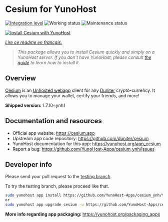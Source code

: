<!--
N.B.: This README was automatically generated by https://github.com/YunoHost/apps/tree/master/tools/README-generator
It shall NOT be edited by hand.
-->

# Cesium for YunoHost

[![Integration level](https://dash.yunohost.org/integration/cesium.svg)](https://dash.yunohost.org/appci/app/cesium) ![Working status](https://ci-apps.yunohost.org/ci/badges/cesium.status.svg) ![Maintenance status](https://ci-apps.yunohost.org/ci/badges/cesium.maintain.svg)

[![Install Cesium with YunoHost](https://install-app.yunohost.org/install-with-yunohost.svg)](https://install-app.yunohost.org/?app=cesium)

*[Lire ce readme en français.](./README_fr.md)*

> *This package allows you to install Cesium quickly and simply on a YunoHost server.
If you don't have YunoHost, please consult [the guide](https://yunohost.org/#/install) to learn how to install it.*

## Overview

[Cesium](https://cesium.app) is an [Unhosted webapp](https://unhosted.org) client for any [Duniter](https://duniter.org) crypto-currency.
It allows you to manage your wallet, certify your friends, and more!


**Shipped version:** 1.7.10~ynh1
## Documentation and resources

* Official app website: <https://cesium.app>
* Upstream app code repository: <https://github.com/duniter/cesium>
* YunoHost documentation for this app: <https://yunohost.org/app_cesium>
* Report a bug: <https://github.com/YunoHost-Apps/cesium_ynh/issues>

## Developer info

Please send your pull request to the [testing branch](https://github.com/YunoHost-Apps/cesium_ynh/tree/testing).

To try the testing branch, please proceed like that.

``` bash
sudo yunohost app install https://github.com/YunoHost-Apps/cesium_ynh/tree/testing --debug
or
sudo yunohost app upgrade cesium -u https://github.com/YunoHost-Apps/cesium_ynh/tree/testing --debug
```

**More info regarding app packaging:** <https://yunohost.org/packaging_apps>
